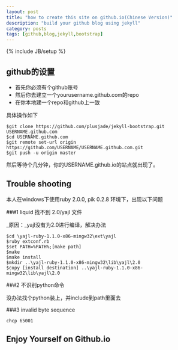 ```yaml
---
layout: post
title: "how to create this site on github.io(Chinese Version)"
description: "build your github blog using jekyll"
category: posts
tags: [github,blog,jekyll,bootstrap]
---
```

{% include JB/setup %}

## github的设置

* 首先你必须有个github账号
* 然后你去建立一个yourusername.github.com的repo
* 在你本地建一个repo和github上一致

具体操作如下


    $git clone https://github.com/plusjade/jekyll-bootstrap.git USERNAME.github.com
    $cd USERNAME.github.com
    $git remote set-url origin https://github.com/USERNAME/USERNAME.github.com.git
    $git push -u origin master


然后等待个几分钟，你的USERNAME.github.io的站点就出现了。

## Trouble shooting

本人在windows下使用ruby 2.0.0, pik 0.2.8 环境下，出现以下问题

###1  liquid 找不到 2.0/yajl 文件

  _原因：_yajl没有为2.0进行编译，解决办法

    $cd \yajl-ruby-1.1.0-x86-mingw32\ext\yajl
    $ruby extconf.rb
    $set PATH=%PATH%;[make path]
    $make 
    $make install
    $mkdir ..\yajl-ruby-1.1.0-x86-mingw32\lib\yajl\2.0
    $copy [install destination] ..\yajl-ruby-1.1.0-x86-mingw32\lib\yajl\2.0

###2 不识别python命令

  没办法找个python装上，并include到path里面去

###3 invalid byte sequence

    chcp 65001

## Enjoy Yourself on Github.io

